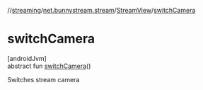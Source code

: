 //[streaming](../../../index.md)/[net.bunnystream.stream](../index.md)/[StreamView](index.md)/[switchCamera](switch-camera.md)

# switchCamera

[androidJvm]\
abstract fun [switchCamera](switch-camera.md)()

Switches stream camera
